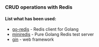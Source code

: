 ### CRUD operations with Redis

#### List what has been used:
* [go-redis](https://github.com/redis/go-redis) - Redis client for Golang
* [miniredis](https://github.com/alicebob/miniredis) - Pure Golang Redis test server
* [gin](https://github.com/gin-gonic/gin) - web framework